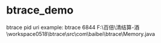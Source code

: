 # btrace_demo

btrace pid   uri
example:
btrace  6844  F:\百倍\清结算-酒\workspace0518\btrace\src\com\baibei\btrace\Memory.java
